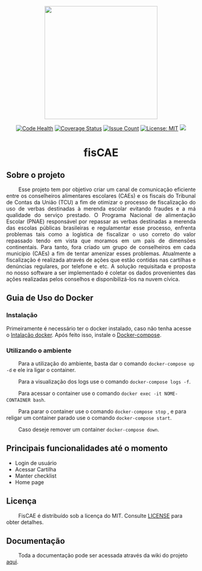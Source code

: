 
<p align="center"><a href="https://fiscae.herokuapp.com/" target="_blank"><img width="300"src="https://i.imgur.com/PTkqmJC.png"></a></p>

<p align="center">
  <a href="https://landscape.io/github/fga-gpp-mds/fisCAE-2017-2/development"><img src="https://landscape.io/github/fga-gpp-mds/fisCAE-2017-2/development/landscape.svg?style=flat" alt="Code Health"></a>
  <a href="https://coveralls.io/github/fga-gpp-mds/fisCAE-2017-2?branch=GCS"><img src="https://coveralls.io/repos/github/fga-gpp-mds/fisCAE-2017-2/badge.svg?branch=GCS" alt="Coverage Status"></a>
  <a href="https://codeclimate.com/github/fga-gpp-mds/fisCAE-2017-2"><img src="https://codeclimate.com/github/fga-gpp-mds/fisCAE-2017-2/badges/issue_count.svg" alt="Issue Count"></a>
  <a href="https://opensource.org/licenses/MIT"><img src="https://img.shields.io/badge/License-MIT-yellow.svg" alt="License: MIT"></a>
  <a href="https://codeclimate.com/github/fga-gpp-mds/fisCAE-2017-2/maintainability"><img src="https://api.codeclimate.com/v1/badges/2ab2048e44f5f93eaba2/maintainability" /></a>
</p>

<h1 align="center">fisCAE</h1>

## Sobre o projeto
<p align="justify"> &emsp;&emsp; Esse projeto tem por objetivo criar um canal de comunicação eficiente entre os conselheiros alimentares escolares (CAEs) e os fiscais do Tribunal de Contas da União (TCU) a fim de otimizar o processo de fiscalização do uso de verbas destinadas à merenda escolar evitando fraudes e a má qualidade do serviço prestado. O Programa Nacional de alimentação Escolar (PNAE) responsável por repassar as verbas destinadas a merenda das escolas públicas brasileiras e regulamentar esse processo, enfrenta problemas tais como a logística de fiscalizar o uso correto do valor repassado tendo em vista que moramos em um país de dimensões continentais. Para tanto, fora criado um grupo de conselheiros em cada município (CAEs) a fim de tentar amenizar esses problemas. Atualmente a fiscalização é realizada através de ações que estão contidas nas cartilhas e denúncias regulares, por telefone e etc. A solução requisitada e proposta no nosso software a ser implementado é coletar os dados provenientes das ações realizadas pelos conselhos e disponibilizá-los na nuvem cívica.</p>

## Guia de Uso do Docker

### Instalação
Primeiramente é necessário ter o docker instalado, caso não tenha acesse o [Intalação docker](https://docs.docker.com/engine/installation/linux/docker-ce/). Após feito isso, instale o [Docker-compose](https://docs.docker.com/compose/install/).

### Utilizando o ambiente

 &emsp;&emsp; Para a utilização do ambiente, basta dar o comando `docker-compose up -d` e ele ira ligar o container.

 &emsp;&emsp; Para a visualização dos logs use o comando `docker-compose logs -f`.

 &emsp;&emsp; Para acessar o container use o comando `docker exec -it NOME-CONTAINER bash`.

 &emsp;&emsp; Para parar o container use o comando `docker-compose stop` , e para religar um container parado use o comando `docker-compose start`.

 &emsp;&emsp; Caso deseje remover um container `docker-compose down`.

## Principais funcionalidades até o momento

* Login de usuário
* Acessar Cartilha
* Manter checklist
* Home page

## Licença

 &emsp;&emsp; FisCAE é distribuído sob a licença do MIT. Consulte [LICENSE](https://github.com/fga-gpp-mds/fisCAE-2017-2/blob/master/LICENSE) para obter detalhes.

## Documentação
 &emsp;&emsp; Toda a documentação pode ser acessada através da wiki do projeto [aqui](https://github.com/fga-gpp-mds/fisCAE-2017-2/wiki).

